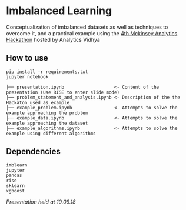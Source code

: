 # Imbalanced Learning

Conceptualization of imbalanced datasets as well as techniques to overcome it, and a practical example using the [4th Mckinsey Analytics Hackathon](https://datahack.analyticsvidhya.com/contest/mckinsey-analytics-online-hackathon-4/#problem_statement) hosted by Analytics Vidhya


## How to use

```
pip install -r requirements.txt
jupyter notebook
```

    ├── presentation.ipynb                   <- Content of the presentation (Use RISE to enter slide mode)
    ├── problem_statement_and_analysis.ipynb <- Description of the the Hackaton used as example
    ├── example_problem.ipynb                <- Attempts to solve the example approaching the problem
    ├── example_data.ipynb                   <- Attempts to solve the example approaching the dataset
    ├── example_algorithms.ipynb             <- Attempts to solve the example using different algorithms
    


## Dependencies
```
imblearn
jupyter
pandas
rise
sklearn
xgboost
```


_Presentation held at 10.09.18_
